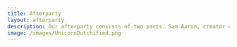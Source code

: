 ```yaml
---
title: Afterparty
layout: afterparty
description: Our afterparty consists of two parts. Sam Aaron, creator of Sonic Pi, and  will give a live music coding performance on the public stream. While enjoying his music you can chat on our private discord server. We will open a video chatroom for this, so make sure to wear something nice :)
image: /images/UnicornDutchified.png
---
```

